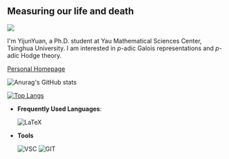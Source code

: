## Measuring our life and death

![](https://komarev.com/ghpvc/?username=YijunYuan)

I'm YijunYuan, a Ph.D. student at Yau Mathematical Sciences Center, Tsinghua University. I am interested in $p$-adic Galois representations and $p$-adic Hodge theory.

[Personal Homepage](yijunyuan.github.io)

![Anurag's GitHub stats](https://github-readme-stats.vercel.app/api?username=YijunYuan&show_icons=true&theme=radical)

[![Top Langs](https://github-readme-stats.vercel.app/api/top-langs/?username=YijunYuan&layout=compact)](https://github.com/anuraghazra/github-readme-stats)

- **Frequently Used Languages**:
    
    ![LaTeX](https://img.shields.io/badge/latex-%23008080.svg?style=for-the-badge&logo=latex&logoColor=white)

- **Tools**

    ![VSC](https://img.shields.io/badge/VSCode-0078D4?style=for-the-badge&logo=visual%20studio%20code&logoColor=white)
    ![GIT](https://img.shields.io/badge/git%20-%23F05033.svg?&style=for-the-badge&logo=git&logoColor=white)
    
